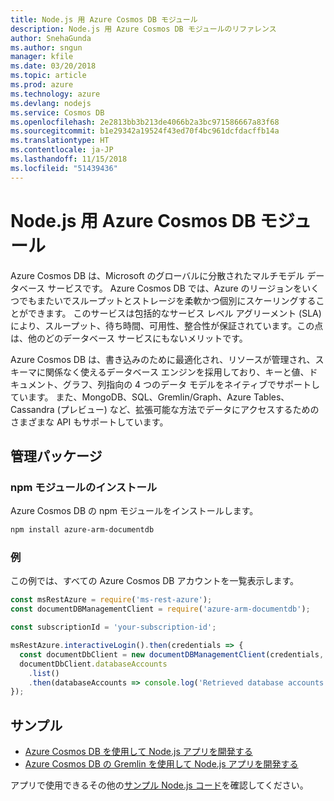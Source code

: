 ```yaml
---
title: Node.js 用 Azure Cosmos DB モジュール
description: Node.js 用 Azure Cosmos DB モジュールのリファレンス
author: SnehaGunda
ms.author: sngun
manager: kfile
ms.date: 03/20/2018
ms.topic: article
ms.prod: azure
ms.technology: azure
ms.devlang: nodejs
ms.service: Cosmos DB
ms.openlocfilehash: 2e2813bb3b213de4066b2a3bc971586667a83f68
ms.sourcegitcommit: b1e29342a19524f43ed70f4bc961dcfdacffb14a
ms.translationtype: HT
ms.contentlocale: ja-JP
ms.lasthandoff: 11/15/2018
ms.locfileid: "51439436"
---
```

# <a name="azure-cosmos-db-modules-for-nodejs"></a>Node.js 用 Azure Cosmos DB モジュール

Azure Cosmos DB は、Microsoft のグローバルに分散されたマルチモデル データベース サービスです。 Azure Cosmos DB では、Azure のリージョンをいくつでもまたいでスループットとストレージを柔軟かつ個別にスケーリングすることができます。 このサービスは包括的なサービス レベル アグリーメント (SLA) により、スループット、待ち時間、可用性、整合性が保証されています。この点は、他のどのデータベース サービスにもないメリットです。

Azure Cosmos DB は、書き込みのために最適化され、リソースが管理され、スキーマに関係なく使えるデータベース エンジンを採用しており、キーと値、ドキュメント、グラフ、列指向の 4 つのデータ モデルをネイティブでサポートしています。 また、MongoDB、SQL、Gremlin/Graph、Azure Tables、Cassandra (プレビュー) など、拡張可能な方法でデータにアクセスするためのさまざまな API もサポートしています。

## <a name="management-package"></a>管理パッケージ

### <a name="install-the-npm-module"></a>npm モジュールのインストール 

Azure Cosmos DB の npm モジュールをインストールします。

```bash
npm install azure-arm-documentdb
```

### <a name="example"></a>例

この例では、すべての Azure Cosmos DB アカウントを一覧表示します。

```javascript
const msRestAzure = require('ms-rest-azure');
const documentDBManagementClient = require('azure-arm-documentdb');

const subscriptionId = 'your-subscription-id';

msRestAzure.interactiveLogin().then(credentials => {
  const documentDbClient = new documentDBManagementClient(credentials, subscriptionId);
  documentDbClient.databaseAccounts
    .list()
    .then(databaseAccounts => console.log('Retrieved database accounts: ', databaseAccounts));
});
```

## <a name="samples"></a>サンプル

* [Azure Cosmos DB を使用して Node.js アプリを開発する](https://azure.microsoft.com/resources/samples/azure-cosmos-db-documentdb-nodejs-getting-started/)
* [Azure Cosmos DB の Gremlin を使用して Node.js アプリを開発する](https://azure.microsoft.com/resources/samples/azure-cosmos-db-graph-nodejs-getting-started/)

アプリで使用できるその他の[サンプル Node.js コード](https://azure.microsoft.com/resources/samples/?platform=nodejs)を確認してください。
